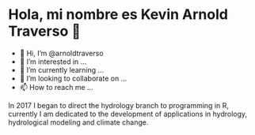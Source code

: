 # Hola, mi nombre es Kevin Arnold Traverso 👋

- 👋 Hi, I’m @arnoldtraverso
- 👀 I’m interested in ...
- 🌱 I’m currently learning ...
- 💞️ I’m looking to collaborate on ...
- 📫 How to reach me ...

In 2017 I began to direct the hydrology branch to programming in R, currently I am dedicated to the development of applications in hydrology, hydrological modeling and climate change.

<!---
arnoldtraverso/arnoldtraverso is a ✨ special ✨ repository because its `README.md` (this file) appears on your GitHub profile.
You can click the Preview link to take a look at your changes.
--->
